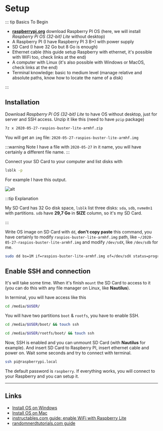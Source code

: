 # Setup

::: tip Basics To Begin

- [**raspberrypi.org**](https://www.raspberrypi.org/downloads/raspberry-pi-os/) download Raspberry PI OS (here, we will install *Raspberry Pi OS (32-bit) Lite* without desktop)
- A Raspberry PI (I have Raspberry PI 3 B+) with power supply
- SD Card (I have 32 Go but 8 Go is enough)
- Ethernet cable (this guide setup Raspberry with ethernet, it's possible with WiFi too, check links at the end)
- A computer with Linux (it's also possible with Windows or MacOS, check links at the end)
- Terminal knowledge: basic to medium level (manage relative and absolute paths, know how to locate the name of a disk)

:::

## Installation

Download *Raspberry Pi OS (32-bit) Lite* to have OS without desktop, just for server and SSH access. Unzip it like this (need to have `pzip` package)

```bash
7z x 2020-05-27-raspios-buster-lite-armhf.zip
```

You will get an `img` file: `2020-05-27-raspios-buster-lite-armhf.img`

:::warning
Note I have a file with `2020-05-27` in it name, you will have certainly a different file name.
:::

Connect your SD Card to your computer and list disks with

```bash
lsblk -p
```

For example I have this output.

![alt](/images/raspberry/lsblk.jpg)

:::tip Explanation

My SD Card has 32 Go disk space, `lsblk` list three disks: `sda`, `sdb`, `nvme0n1` with partitions. `sdb` have **29,7 Go** in **SIZE** column, so it's my SD Card.

:::

Write OS image on SD Card with `dd`, **don't copy paste** this command, you have certainly to modify `raspios-buster-lite-armhf.img` path, like `~/2020-05-27-raspios-buster-lite-armhf.img` and modify `/dev/sdX`, like `/dev/sdb` for me.

```bash
sudo dd bs=1M if=raspios-buster-lite-armhf.img of=/dev/sdX status=progress conv=fsync
```

## Enable SSH and connection

It's will take some time. When it's finish `mount` the SD Card to access to it (you can do this with any file manager on Linux, like **Nautilus**).

In terminal, you will have access like this

```bash
cd /media/$USER/
```

You will have two partitions `boot` & `rootfs`, you have to enable SSH.

```bash
cd /media/$USER/boot/ && touch ssh
```
```bash
cd /media/$USER/rootfs/boot/ && touch ssh
```

Now, SSH is enabled and you can unmount SD Card (with **Nautilus** for example). And insert SD Card to Raspberry PI, insert ethernet cable and power on. Wait some seconds and try to connect with terminal.

```bash
ssh pi@raspberrypi.local
```

The default password is `raspberry`. If everything works, you will connect to your Raspberry and you can setup it.

---

## Links

- [Install OS on Windows](https://www.raspberrypi.org/documentation/installation/installing-images/windows.md)
- [Install OS on Mac](https://www.raspberrypi.org/documentation/installation/installing-images/mac.md)
- [instructables.com guide: enable WiFi with Raspberry Lite](https://www.instructables.com/id/Install-and-Setup-Raspbian-Lite-on-Raspberry-Pi-3/)
- [randomnerdtutorials.com guide](https://randomnerdtutorials.com/installing-raspbian-lite-enabling-and-connecting-with-ssh/)
